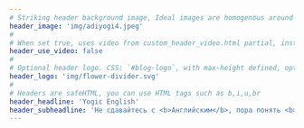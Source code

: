 ```yaml
---
# Striking header background image, Ideal images are homogenous around the centre and contrasting to the text. Non-ideal images can use `title_guard`
header_image: 'img/adiyogi4.jpeg'
#
# When set true, uses video from custom_header_video.html partial, instead of header_image
header_use_video: false
#
# Optional header logo. CSS: `#blog-logo`, with max-height defined, optimize to prevent scaling
header_logo: 'img/flower-divider.svg'
#
# Headers are safeHTML, you can use HTML tags such as b,i,u,br
header_headline: 'Yogic English'
header_subheadline: 'Не сдавайтесь с <b>Английским</b>, пора понять <b>Садхгуру!</b>'
---
```

